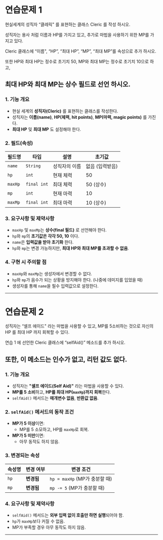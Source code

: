 # 연습문제 1

현실세계의 성직자 “클레릭" 를 표현하는 클래스 Cleric 를 작성 하시오.

성직자는 용사 처럼 이름과 HP를 가지고 있고, 추가로 마법을 사용하기 위한 MP를 가지고 있다.

Cleric 클래스에 “이름", “HP”, “최대 HP”, “MP”, “최대 MP”를 속성으로 추가 하시오.

또한 HP와 최대 HP는 정수로 초기치 50, MP와 최대 MP는 정수로 초기치 10으로 하고,

최대 HP와 최대 MP는 상수 필드로 선언 하시오.
---
### **1. 기능 개요**

- 현실 세계의 **성직자(Cleric)** 를 표현하는 클래스를 작성한다.
- 성직자는 **이름(name)**, **HP(체력, hit points)**, **MP(마력, magic points)** 를 가진다.
- **최대 HP** 및 **최대 MP** 도 설정해야 한다.

### **2. 필드(속성)**

| 필드명 | 타입 | 설명 | 초기값 |
| --- | --- | --- | --- |
| `name` | `String` | 성직자의 이름 | 없음 (입력받음) |
| `hp` | `int` | 현재 체력 | 50 |
| `maxHp` | `final int` | 최대 체력 | 50 (상수) |
| `mp` | `int` | 현재 마력 | 10 |
| `maxMp` | `final int` | 최대 마력 | 10 (상수) |

### **3. 요구사항 및 제약사항**

- `maxHp` 및 `maxMp`는 **상수(final 필드)** 로 선언해야 한다.
- `hp`와 `mp`의 **초기값은 각각 50, 10** 이다.
- `name`은 **입력값을 받아 초기화** 한다.
- `hp`와 `mp`는 변경 가능하지만, **최대 HP와 최대 MP를 초과할 수 없음**.

### **4. 구현 시 주의할 점**

- `maxHp`와 `maxMp`는 생성자에서 변경할 수 없다.
- `hp`와 `mp`가 음수가 되는 상황을 방지해야 한다. (나중에 데미지를 입었을 때)
- 생성자를 통해 `name`을 필수 입력값으로 설정한다.


---
# 연습문제 2

성직자는 “셀프 에이드" 라는 마법을 사용할 수 있고, MP를 5소비하는 것으로 자신의 HP 를 최대 HP 까지 회복할 수 있다.

연습 1 에 선언한 Cleric 클래스에 “selfAid()” 메소드를 추가 하시오.

또한, 이 메소드는 인수가 없고, 리턴 값도 없다.
---

### **1. 기능 개요**

- 성직자는 **"셀프 에이드(Self Aid)"** 라는 마법을 사용할 수 있다.
- **MP를 5 소비**하고, **HP를 최대 HP(`maxHp`)까지 회복**한다.
- `selfAid()` 메서드는 **매개변수 없음**, **반환값 없음**.

### **2. `selfAid()` 메서드의 동작 조건**

- **MP가 5 이상**이면:
    - MP를 5 소모하고, HP를 `maxHp`로 회복.
- **MP가 5 미만**이면:
    - 아무 동작도 하지 않음.

### **3. 변경되는 속성**

| 속성명 | 변경 여부 | 변경 조건 |
| --- | --- | --- |
| `hp` | **변경됨** | `hp = maxHp` (MP가 충분할 때) |
| `mp` | **변경됨** | `mp -= 5` (MP가 충분할 때) |

### **4. 요구사항 및 제약사항**

- `selfAid()` 메서드는 **외부 입력 없이 호출만 하면 실행**되어야 함.
- `hp`가 `maxHp`보다 커질 수 없음.
- MP가 부족할 경우 아무 동작도 하지 않음.
---
